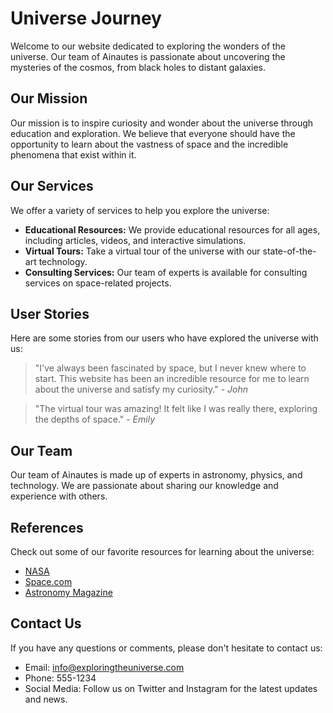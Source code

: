 <!--font:Lato-->

# Universe Journey

Welcome to our website dedicated to exploring the wonders of the universe. Our team of Ainautes is passionate about uncovering the mysteries of the cosmos, from black holes to distant galaxies.

## Our Mission

Our mission is to inspire curiosity and wonder about the universe through education and exploration. We believe that everyone should have the opportunity to learn about the vastness of space and the incredible phenomena that exist within it.

## Our Services

We offer a variety of services to help you explore the universe:

- **Educational Resources:** We provide educational resources for all ages, including articles, videos, and interactive simulations.
- **Virtual Tours:** Take a virtual tour of the universe with our state-of-the-art technology.
- **Consulting Services:** Our team of experts is available for consulting services on space-related projects.

## User Stories

Here are some stories from our users who have explored the universe with us:

> "I've always been fascinated by space, but I never knew where to start. This website has been an incredible resource for me to learn about the universe and satisfy my curiosity." - _John_

> "The virtual tour was amazing! It felt like I was really there, exploring the depths of space." - _Emily_

## Our Team

Our team of Ainautes is made up of experts in astronomy, physics, and technology. We are passionate about sharing our knowledge and experience with others.

## References

Check out some of our favorite resources for learning about the universe:

- [NASA](#)
- [Space.com](#)
- [Astronomy Magazine](#)

## Contact Us

If you have any questions or comments, please don't hesitate to contact us:

- Email: info@exploringtheuniverse.com
- Phone: 555-1234
- Social Media: Follow us on Twitter and Instagram for the latest updates and news.

<!--

Write me content for website with wallpaper which alt text is:

"A team of Ainautes working together to explore the depths of a black hole, with futuristic technology at their fingertips."

The name/title of the page should not be 1:1 copy of the alt text but rather a real content of the website which is using this wallpaper.

- Use markdown format 
- Start with heading
- Heading should be short and concise
- The content should look like a real website 
- The website should not be about the wallpaper, wallpaper is just a related background
- Heading should be contain work "wallpaper" or "background"
- Include real sections like references, contact, user stories, etc. use things relevant to the page purpose.
- Feel free to use structure like headings, bullets, numbering, blockquotes, paragraphs, horizontal lines, etc.
- You can use formatting like bold or _italic_
- You can include UTF-8 emojis
- Links should be only #hash anchors (and you can refer to the document itself)
- Do not include images


---


# Exploring the Depths of the Universe: A Journey Through Space and Time

Welcome to our website dedicated to exploring the wonders of the universe. Our team of Ainautes is passionate about uncovering the mysteries of the cosmos, from black holes to distant galaxies.

## Our Mission

Our mission is to inspire curiosity and wonder about the universe through education and exploration. We believe that everyone should have the opportunity to learn about the vastness of space and the incredible phenomena that exist within it.

## Our Services

We offer a variety of services to help you explore the universe:

- **Educational Resources:** We provide educational resources for all ages, including articles, videos, and interactive simulations.
- **Virtual Tours:** Take a virtual tour of the universe with our state-of-the-art technology.
- **Consulting Services:** Our team of experts is available for consulting services on space-related projects.

## User Stories

Here are some stories from our users who have explored the universe with us:

> "I've always been fascinated by space, but I never knew where to start. This website has been an incredible resource for me to learn about the universe and satisfy my curiosity." - _John_

> "The virtual tour was amazing! It felt like I was really there, exploring the depths of space." - _Emily_

## Our Team

Our team of Ainautes is made up of experts in astronomy, physics, and technology. We are passionate about sharing our knowledge and experience with others.

## References

Check out some of our favorite resources for learning about the universe:

- [NASA](#)
- [Space.com](#)
- [Astronomy Magazine](#)

## Contact Us

If you have any questions or comments, please don't hesitate to contact us:

- Email: info@exploringtheuniverse.com
- Phone: 555-1234
- Social Media: Follow us on Twitter and Instagram for the latest updates and news.

-->
